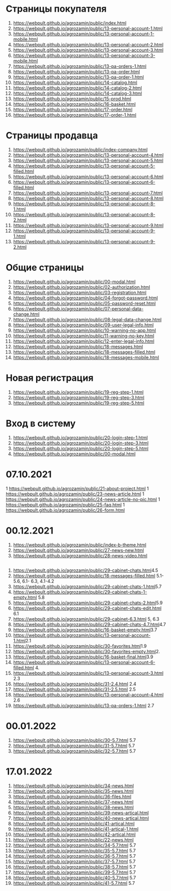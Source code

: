 # Страницы покупателя
1.  <https://webpult.github.io/agrozamin/public/index.html>
2.  <https://webpult.github.io/agrozamin/public/13-personal-account-1.html>
3.  <https://webpult.github.io/agrozamin/public/13-personal-account-1-mobile.html>
4.  <https://webpult.github.io/agrozamin/public/13-personal-account-2.html>
5.  <https://webpult.github.io/agrozamin/public/13-personal-account-3.html>
6.  <https://webpult.github.io/agrozamin/public/13-personal-account-3-mobile.html>
7.  <https://webpult.github.io/agrozamin/public/13-pa-orders-1.html>
8.  <https://webpult.github.io/agrozamin/public/13-pa-order.html>
9.  <https://webpult.github.io/agrozamin/public/13-pa-order-1.html>
10. <https://webpult.github.io/agrozamin/public/14-catalog.html>
11. <https://webpult.github.io/agrozamin/public/14-catalog-2.html>
12. <https://webpult.github.io/agrozamin/public/14-catalog-3.html>
13. <https://webpult.github.io/agrozamin/public/15-prod.html>
14. <https://webpult.github.io/agrozamin/public/16-basket.html>
15. <https://webpult.github.io/agrozamin/public/17-order.html>
16. <https://webpult.github.io/agrozamin/public/17-order-1.html>

# Страницы продавца
1.  <https://webpult.github.io/agrozamin/public/index-company.html>
2.  <https://webpult.github.io/agrozamin/public/13-personal-account-4.html>
3.  <https://webpult.github.io/agrozamin/public/13-personal-account-5.html>
4.  <https://webpult.github.io/agrozamin/public/13-personal-account-5-filled.html>
5.  <https://webpult.github.io/agrozamin/public/13-personal-account-6.html>
6.  <https://webpult.github.io/agrozamin/public/13-personal-account-6-filled.html>
7.  <https://webpult.github.io/agrozamin/public/13-personal-account-7.html>
8.  <https://webpult.github.io/agrozamin/public/13-personal-account-8.html>
9.  <https://webpult.github.io/agrozamin/public/13-personal-account-8-1.html>
10. <https://webpult.github.io/agrozamin/public/13-personal-account-8-2.html>
11. <https://webpult.github.io/agrozamin/public/13-personal-account-9.html>
12. <https://webpult.github.io/agrozamin/public/13-personal-account-9-1.html>
13. <https://webpult.github.io/agrozamin/public/13-personal-account-9-2.html>

# Общие страницы
1.  <https://webpult.github.io/agrozamin/public/00-modal.html>
1.  <https://webpult.github.io/agrozamin/public/02-authorization.html>
1.  <https://webpult.github.io/agrozamin/public/03-registration.html>
1.  <https://webpult.github.io/agrozamin/public/04-forgot-password.html>
1.  <https://webpult.github.io/agrozamin/public/05-password-reset.html>
1.  <https://webpult.github.io/agrozamin/public/07-personal-data-change.html>
1.  <https://webpult.github.io/agrozamin/public/08-legal-data-change.html>
1.  <https://webpult.github.io/agrozamin/public/09-user-legal-info.html>
1.  <https://webpult.github.io/agrozamin/public/10-warning-no-app.html>
1. <https://webpult.github.io/agrozamin/public/11-warning-no-key.html>
1. <https://webpult.github.io/agrozamin/public/12-enter-legal-info.html>
1. <https://webpult.github.io/agrozamin/public/18-messages.html>
1. <https://webpult.github.io/agrozamin/public/18-messages-filled.html>
1. <https://webpult.github.io/agrozamin/public/18-messages-mobile.html>
# Новая регистрация
1.  <https://webpult.github.io/agrozamin/public/19-reg-step-1.html>
2.  <https://webpult.github.io/agrozamin/public/19-reg-step-3.html>
3.  <https://webpult.github.io/agrozamin/public/19-reg-step-5.html>
# Вход в систему
1.  <https://webpult.github.io/agrozamin/public/20-login-step-1.html>
1.  <https://webpult.github.io/agrozamin/public/20-login-step-3.html>
1.  <https://webpult.github.io/agrozamin/public/20-login-step-5.html>
1.  <https://webpult.github.io/agrozamin/public/00-modal.html>

# 07.10.2021

1 <https://webpult.github.io/agrozamin/public/21-about-project.html>
1 <https://webpult.github.io/agrozamin/public/23-news-article.html>
1 <https://webpult.github.io/agrozamin/public/24-news-article-no-pic.html>
1 <https://webpult.github.io/agrozamin/public/25-faq.html>
1 <https://webpult.github.io/agrozamin/public/26-form.html>

# 00.12.2021
1. <https://webpult.github.io/agrozamin/public/index-b-theme.html>
2. <https://webpult.github.io/agrozamin/public/27-news-new.html>
3. <https://webpult.github.io/agrozamin/public/28-news-video.html>
## 
1. <https://webpult.github.io/agrozamin/public/29-cabinet-chats.html>4.5
2. <https://webpult.github.io/agrozamin/public/18-messages-filled.html> 5.1-5.6, 6.1- 6.3, 4.1-4.2
3. <https://webpult.github.io/agrozamin/public/29-cabinet-chats-1.html>5.7
4. <https://webpult.github.io/agrozamin/public/29-cabinet-chats-1-empty.html> 5.8
5. <https://webpult.github.io/agrozamin/public/29-cabinet-chats-2.html>5.9
6. <https://webpult.github.io/agrozamin/public/29-cabinet-chats-edit.html> 6.1
7. <https://webpult.github.io/agrozamin/public/29-cabinet-6.3.html> 5, 6.3
8. <https://webpult.github.io/agrozamin/public/29-cabinet-chats-4.7.html>4.7
9. <https://webpult.github.io/agrozamin/public/16-basket-empty.html>3.7
10. <https://webpult.github.io/agrozamin/public/13-personal-account-1.html>2.1
11. <https://webpult.github.io/agrozamin/public/30-favorites.html>1.9
12. <https://webpult.github.io/agrozamin/public/30-favorites-empty.html>2.
13. <https://webpult.github.io/agrozamin/public/16-basket-final.html>3.9
14. <https://webpult.github.io/agrozamin/public/13-personal-account-6-filled.html> 4.
15. <https://webpult.github.io/agrozamin/public/13-personal-account-3.html> 2.3
16. <https://webpult.github.io/agrozamin/public/31-2.4.html> 2.4
17. <https://webpult.github.io/agrozamin/public/31-2.5.html> 2.5
18. <https://webpult.github.io/agrozamin/public/13-personal-account-4.html> 2.6
19. <https://webpult.github.io/agrozamin/public/13-pa-orders-1.html> 2.7
# 00.01.2022
1.  <https://webpult.github.io/agrozamin/public/30-5.7.html> 5.7
2.  <https://webpult.github.io/agrozamin/public/31-5.7.html> 5.7
3.  <https://webpult.github.io/agrozamin/public/32-5.7.html> 5.7
# 17.01.2022
1.  <https://webpult.github.io/agrozamin/public/34-news.html>
2.  <https://webpult.github.io/agrozamin/public/35-news.html>
3.  <https://webpult.github.io/agrozamin/public/36-files.html>
4.  <https://webpult.github.io/agrozamin/public/37-news.html>
5.  <https://webpult.github.io/agrozamin/public/38-news.html>
6.  <https://webpult.github.io/agrozamin/public/39-news-artical.html>
7.  <https://webpult.github.io/agrozamin/public/40-news-artical.html>
8.  <https://webpult.github.io/agrozamin/public/41-artical.html>
9.  <https://webpult.github.io/agrozamin/public/41-artical-1.html>
10. <https://webpult.github.io/agrozamin/public/42-artical.html>
11. <https://webpult.github.io/agrozamin/public/22-news.html>
12. <https://webpult.github.io/agrozamin/public/34-5.7.html> 5.7
13. <https://webpult.github.io/agrozamin/public/35-5.7.html> 5.7
14. <https://webpult.github.io/agrozamin/public/36-5.7.html> 5.7
15. <https://webpult.github.io/agrozamin/public/37-5.7.html> 5.7
16. <https://webpult.github.io/agrozamin/public/38-5.7.html> 5.7
17. <https://webpult.github.io/agrozamin/public/39-5.7.html> 5.7
18. <https://webpult.github.io/agrozamin/public/40-5.7.html> 5.7
19. <https://webpult.github.io/agrozamin/public/41-5.7.html> 5.7
<!-- 20. <https://webpult.github.io/agrozamin/public/42-5.7.html> 5.7 -->